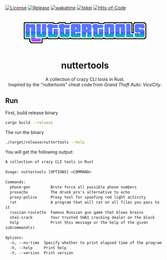 [![License](https://img.shields.io/badge/License-BSD_3--Clause-yellow.svg)](https://opensource.org/licenses/BSD-3-Clause)
[![Release](https://github.com/mbrav/nuttertools/actions/workflows/release.yml/badge.svg)](https://github.com/mbrav/nuttertools/actions/workflows/release.yml)
[![wakatime](https://wakatime.com/badge/user/54ad05ce-f39b-4fa3-9f2a-6fe4b1c53ba4/project/65b04d94-061a-4c48-a268-584ff8ab9bbd.svg)](https://wakatime.com/badge/user/54ad05ce-f39b-4fa3-9f2a-6fe4b1c53ba4/project/65b04d94-061a-4c48-a268-584ff8ab9bbd)
[![tokei](https://tokei.rs/b1/github/mbrav/nuttertools?category=lines)](https://tokei.rs/b1/github/mbrav/nuttertools)
[![Hits-of-Code](https://hitsofcode.com/github/mbrav/nuttertools?branch=main)](https://hitsofcode.com/github/mbrav/nuttertools/view?branch=main)

<p align="center">
    <a href="https://github.com/mbrav/nuttertools" target="_blank" rel="noopener noreferrer">
        <img width="400" src="logo.png" title="nuttertools">
    </a>
</p>

<h1 align="center">nuttertools</h1>

<p align="center">A collection of crazy CLI tools in Rust.
<br>Inspired by the "nuttertools" cheat code from <i>Grand Theft Auto: ViceCity</i>.
</p>

## Run

First, build release binary

```bash
cargo build --release 
```

The run the binary

```bash
./target/release/nuttertools --help
```

You will get the following output:

```text
A collection of crazy CLI tools in Rust

Usage: nuttertools [OPTIONS] <COMMAND>

Commands:
  phone-gen         Brute force all possible phone numbers
  prosecho          The drunk pro's alternative to echo
  proxy-police      Proxy tool for spoofing red light activity
  rat               A program that will rat on all files you pass to it
  russian-roulette  Famous Russian gun game that blows brains
  sha1-crack        Your trusted SHA1 cracking dealer on the block
  help              Print this message or the help of the given subcommand(s)

Options:
  -n, --no-time  Specify whether to print elapsed time of the program
  -h, --help     Print help
  -V, --version  Print version
```
